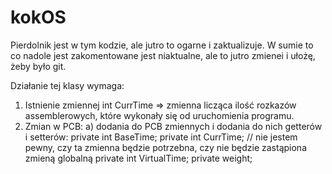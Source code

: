 # kokOS
Pierdolnik jest w tym kodzie, ale jutro to ogarne i zaktualizuje. W sumie to co nadole jest zakomentowane jest niaktualne, ale to jutro zmienei i ułożę, żeby było git. 

Działanie tej klasy wymaga:
1. Istnienie zmiennej int CurrTime => zmienna licząca ilość rozkazów assemblerowych, które wykonały się od uruchomienia programu. 
2. Zmian w PCB:
a) dodania do PCB zmiennych i dodania do nich getterów i setterów:
  private int BaseTime; 
  private int CurrTime; // nie jestem pewny, czy ta zmienna będzie potrzebna, czy nie będzie zastąpiona zmieną globalną
  private int VirtualTime;
  private weight;
